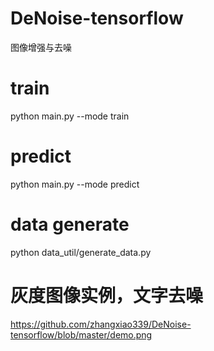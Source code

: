 # DeNoise-tensorflow
图像增强与去噪


# train
python main.py --mode train

# predict
python main.py --mode predict

# data generate
python data_util/generate_data.py

# 灰度图像实例，文字去噪
https://github.com/zhangxiao339/DeNoise-tensorflow/blob/master/demo.png
